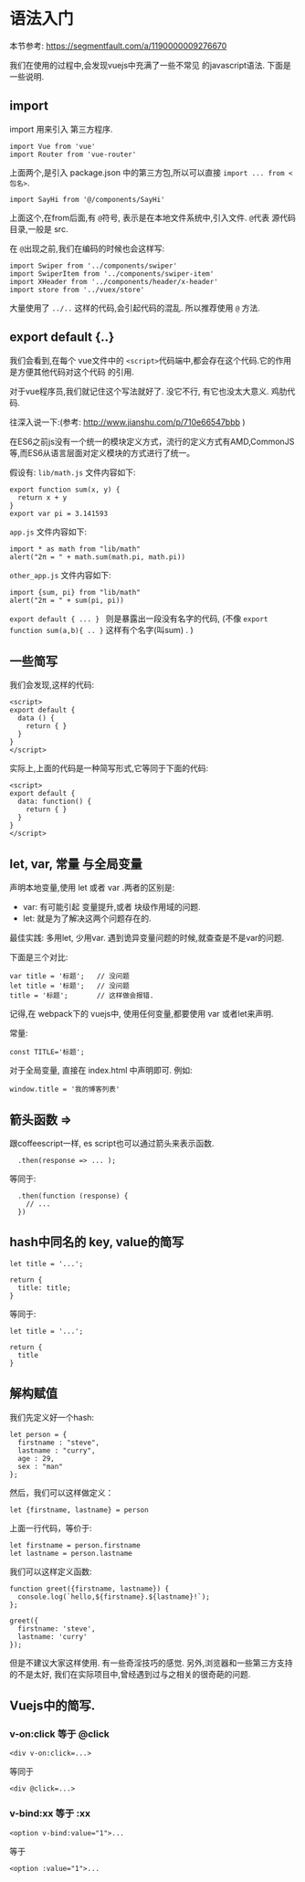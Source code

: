 # 语法入门

本节参考: https://segmentfault.com/a/1190000009276670

我们在使用的过程中,会发现vuejs中充满了一些不常见 的javascript语法. 下面是一些说明.


## import

import 用来引入 第三方程序.

```
import Vue from 'vue'
import Router from 'vue-router'
```

上面两个,是引入 package.json 中的第三方包,所以可以直接 `import ... from <包名>`.

```
import SayHi from '@/components/SayHi'
```

上面这个,在from后面,有 `@`符号, 表示是在本地文件系统中,引入文件. `@`代表 源代码目录,一般是 src.

在 `@`出现之前,我们在编码的时候也会这样写:

```
import Swiper from '../components/swiper'
import SwiperItem from '../components/swiper-item'
import XHeader from '../components/header/x-header'
import store from '../vuex/store'
```

大量使用了 `../..` 这样的代码,会引起代码的混乱. 所以推荐使用 `@` 方法.


## export default {..}

我们会看到,在每个 vue文件中的 `<script>`代码端中,都会存在这个代码.它的作用是方便其他代码对这个代码
的引用.

对于vue程序员,我们就记住这个写法就好了.  没它不行, 有它也没太大意义. 鸡肋代码.

往深入说一下:(参考: http://www.jianshu.com/p/710e66547bbb )

在ES6之前js没有一个统一的模块定义方式，流行的定义方式有AMD,CommonJS等,而ES6从语言层面对定义模块的方式进行了统一。


假设有: `lib/math.js` 文件内容如下:

```
export function sum(x, y) {
  return x + y
}
export var pi = 3.141593
```

`app.js`  文件内容如下:

```
import * as math from "lib/math"
alert("2π = " + math.sum(math.pi, math.pi))
```

`other_app.js` 文件内容如下:

```
import {sum, pi} from "lib/math"
alert("2π = " + sum(pi, pi))
```

`export default { ... } ` 则是暴露出一段没有名字的代码, (不像 `export function sum(a,b){ .. }`
这样有个名字(叫sum) .  )

## 一些简写

我们会发现,这样的代码:

```
<script>
export default {
  data () {
    return { }
  }
}
</script>
```

实际上,上面的代码是一种简写形式,它等同于下面的代码:

```
<script>
export default {
  data: function() {
    return { }
  }
}
</script>
```

## let, var, 常量 与全局变量

声明本地变量,使用 let 或者 var .两者的区别是:

- var: 有可能引起 变量提升,或者 块级作用域的问题.
- let: 就是为了解决这两个问题存在的.

最佳实践: 多用let, 少用var. 遇到诡异变量问题的时候,就查查是不是var的问题.

下面是三个对比:

```
var title = '标题';   // 没问题
let title = '标题';   // 没问题
title = '标题';       // 这样做会报错.
```

记得,在 webpack下的 vuejs中, 使用任何变量,都要使用 var 或者let来声明.

常量:

```
const TITLE='标题';
```

对于全局变量, 直接在 index.html 中声明即可. 例如:

```
window.title = '我的博客列表'
```

## 箭头函数 =>

跟coffeescript一样, es script也可以通过箭头来表示函数.

```
  .then(response => ... );
```

等同于:

```
  .then(function (response) {
    // ...
  })
```

## hash中同名的 key, value的简写

```
let title = '...';

return {
  title: title;
}
```

等同于:

```
let title = '...';

return {
  title
}
```

## 解构赋值

我们先定义好一个hash:
```
let person = {
  firstname : "steve",
  lastname : "curry",
  age : 29,
  sex : "man"
};
```

然后，我们可以这样做定义：

```
let {firstname, lastname} = person
```

上面一行代码，等价于:

```
let firstname = person.firstname
let lastname = person.lastname
```

我们可以这样定义函数:

```
function greet({firstname, lastname}) {
  console.log(`hello,${firstname}.${lastname}!`);
};

greet({
  firstname: 'steve',
  lastname: 'curry'
});
```

但是不建议大家这样使用. 有一些奇淫技巧的感觉. 另外,浏览器和一些第三方支持的不是太好,
我们在实际项目中,曾经遇到过与之相关的很奇葩的问题.

## Vuejs中的简写.

### v-on:click 等于 @click

```
<div v-on:click=...>
```

等同于

```
<div @click=...>
```

### v-bind:xx 等于 :xx

```
<option v-bind:value="1">...
```

等于

```
<option :value="1">...
```


